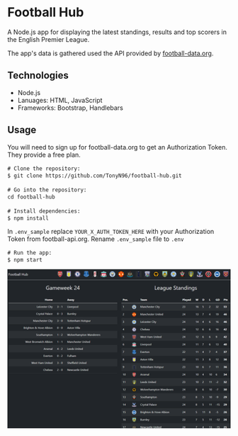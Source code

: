 # Football Hub

A  Node.js app for displaying the latest standings, results and top scorers in the English Premier League.

The app's data is gathered used the API provided by [football-data.org](https://www.football-data.org/).

## Technologies
- Node.js
- Lanuages: HTML, JavaScript
- Frameworks: Bootstrap, Handlebars

## Usage

You will need to sign up for football-data.org to get an Authorization Token. They provide a free plan.

```
# Clone the repository:
$ git clone https://github.com/TonyN96/football-hub.git

# Go into the repository:
cd football-hub

# Install dependencies:
$ npm install
```

In `.env_sample` replace `YOUR_X_AUTH_TOKEN_HERE` with your Authorization Token from football-api.org.
Rename  `.env_sample` file to `.env`

```
# Run the app:
$ npm start
```

![Screenshot](public/img/screenshot.png)